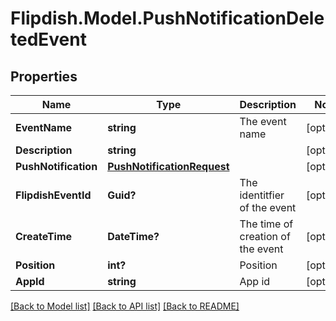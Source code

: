 # Flipdish.Model.PushNotificationDeletedEvent
## Properties

Name | Type | Description | Notes
------------ | ------------- | ------------- | -------------
**EventName** | **string** | The event name | [optional] 
**Description** | **string** |  | [optional] 
**PushNotification** | [**PushNotificationRequest**](PushNotificationRequest.md) |  | [optional] 
**FlipdishEventId** | **Guid?** | The identitfier of the event | [optional] 
**CreateTime** | **DateTime?** | The time of creation of the event | [optional] 
**Position** | **int?** | Position | [optional] 
**AppId** | **string** | App id | [optional] 

[[Back to Model list]](../README.md#documentation-for-models) [[Back to API list]](../README.md#documentation-for-api-endpoints) [[Back to README]](../README.md)

